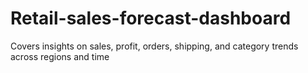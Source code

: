 # Retail-sales-forecast-dashboard
Covers insights on sales, profit, orders, shipping, and category trends across regions and time
